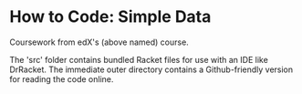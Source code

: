 # How to Code: Simple Data
Coursework from edX's (above named) course.

The 'src' folder contains bundled Racket files for use with an IDE like DrRacket.
The immediate outer directory contains a Github-friendly version for reading the code online.
